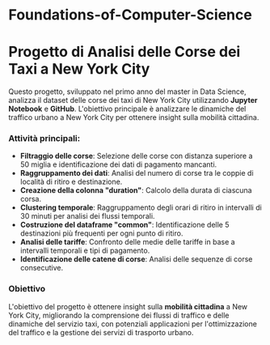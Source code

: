 # Foundations-of-Computer-Science
# Progetto di Analisi delle Corse dei Taxi a New York City

Questo progetto, sviluppato nel primo anno del master in Data Science, analizza il dataset delle corse dei taxi di New York City utilizzando **Jupyter Notebook** e **GitHub**. L'obiettivo principale è analizzare le dinamiche del traffico urbano a New York City per ottenere insight sulla mobilità cittadina.

### Attività principali:

- **Filtraggio delle corse**: Selezione delle corse con distanza superiore a 50 miglia e identificazione dei dati di pagamento mancanti.
- **Raggruppamento dei dati**: Analisi del numero di corse tra le coppie di località di ritiro e destinazione.
- **Creazione della colonna "duration"**: Calcolo della durata di ciascuna corsa.
- **Clustering temporale**: Raggruppamento degli orari di ritiro in intervalli di 30 minuti per analisi dei flussi temporali.
- **Costruzione del dataframe "common"**: Identificazione delle 5 destinazioni più frequenti per ogni punto di ritiro.
- **Analisi delle tariffe**: Confronto delle medie delle tariffe in base a intervalli temporali e tipi di pagamento.
- **Identificazione delle catene di corse**: Analisi delle sequenze di corse consecutive.

### Obiettivo

L'obiettivo del progetto è ottenere insight sulla **mobilità cittadina** a New York City, migliorando la comprensione dei flussi di traffico e delle dinamiche del servizio taxi, con potenziali applicazioni per l'ottimizzazione del traffico e la gestione dei servizi di trasporto urbano.
